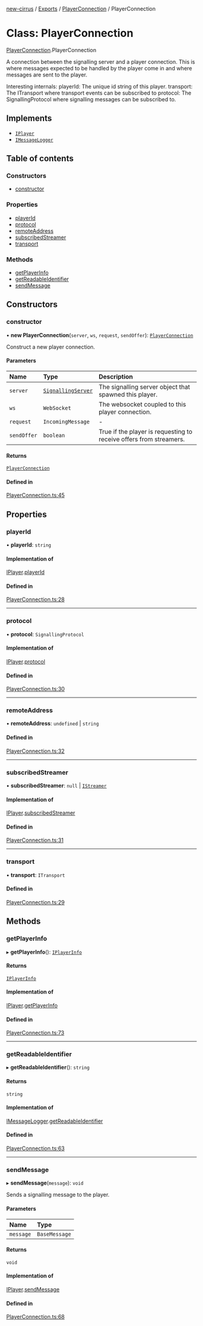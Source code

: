 [new-cirrus](../README.md) / [Exports](../modules.md) / [PlayerConnection](../modules/PlayerConnection.md) / PlayerConnection

# Class: PlayerConnection

[PlayerConnection](../modules/PlayerConnection.md).PlayerConnection

A connection between the signalling server and a player connection.
This is where messages expected to be handled by the player come in
and where messages are sent to the player.

Interesting internals:
playerId: The unique id string of this player.
transport: The ITransport where transport events can be subscribed to
protocol: The SignallingProtocol where signalling messages can be
subscribed to.

## Implements

- [`IPlayer`](../interfaces/PlayerRegistry.IPlayer.md)
- [`IMessageLogger`](../interfaces/LoggingUtils.IMessageLogger.md)

## Table of contents

### Constructors

- [constructor](PlayerConnection.PlayerConnection.md#constructor)

### Properties

- [playerId](PlayerConnection.PlayerConnection.md#playerid)
- [protocol](PlayerConnection.PlayerConnection.md#protocol)
- [remoteAddress](PlayerConnection.PlayerConnection.md#remoteaddress)
- [subscribedStreamer](PlayerConnection.PlayerConnection.md#subscribedstreamer)
- [transport](PlayerConnection.PlayerConnection.md#transport)

### Methods

- [getPlayerInfo](PlayerConnection.PlayerConnection.md#getplayerinfo)
- [getReadableIdentifier](PlayerConnection.PlayerConnection.md#getreadableidentifier)
- [sendMessage](PlayerConnection.PlayerConnection.md#sendmessage)

## Constructors

### constructor

• **new PlayerConnection**(`server`, `ws`, `request`, `sendOffer`): [`PlayerConnection`](PlayerConnection.PlayerConnection.md)

Construct a new player connection.

#### Parameters

| Name | Type | Description |
| :------ | :------ | :------ |
| `server` | [`SignallingServer`](SignallingServer.SignallingServer.md) | The signalling server object that spawned this player. |
| `ws` | `WebSocket` | The websocket coupled to this player connection. |
| `request` | `IncomingMessage` | - |
| `sendOffer` | `boolean` | True if the player is requesting to receive offers from streamers. |

#### Returns

[`PlayerConnection`](PlayerConnection.PlayerConnection.md)

#### Defined in

[PlayerConnection.ts:45](https://github.com/mcottontensor/PixelStreamingInfrastructure/blob/95d2b15/new_cirrus/src/PlayerConnection.ts#L45)

## Properties

### playerId

• **playerId**: `string`

#### Implementation of

[IPlayer](../interfaces/PlayerRegistry.IPlayer.md).[playerId](../interfaces/PlayerRegistry.IPlayer.md#playerid)

#### Defined in

[PlayerConnection.ts:28](https://github.com/mcottontensor/PixelStreamingInfrastructure/blob/95d2b15/new_cirrus/src/PlayerConnection.ts#L28)

___

### protocol

• **protocol**: `SignallingProtocol`

#### Implementation of

[IPlayer](../interfaces/PlayerRegistry.IPlayer.md).[protocol](../interfaces/PlayerRegistry.IPlayer.md#protocol)

#### Defined in

[PlayerConnection.ts:30](https://github.com/mcottontensor/PixelStreamingInfrastructure/blob/95d2b15/new_cirrus/src/PlayerConnection.ts#L30)

___

### remoteAddress

• **remoteAddress**: `undefined` \| `string`

#### Defined in

[PlayerConnection.ts:32](https://github.com/mcottontensor/PixelStreamingInfrastructure/blob/95d2b15/new_cirrus/src/PlayerConnection.ts#L32)

___

### subscribedStreamer

• **subscribedStreamer**: ``null`` \| [`IStreamer`](../interfaces/StreamerRegistry.IStreamer.md)

#### Implementation of

[IPlayer](../interfaces/PlayerRegistry.IPlayer.md).[subscribedStreamer](../interfaces/PlayerRegistry.IPlayer.md#subscribedstreamer)

#### Defined in

[PlayerConnection.ts:31](https://github.com/mcottontensor/PixelStreamingInfrastructure/blob/95d2b15/new_cirrus/src/PlayerConnection.ts#L31)

___

### transport

• **transport**: `ITransport`

#### Defined in

[PlayerConnection.ts:29](https://github.com/mcottontensor/PixelStreamingInfrastructure/blob/95d2b15/new_cirrus/src/PlayerConnection.ts#L29)

## Methods

### getPlayerInfo

▸ **getPlayerInfo**(): [`IPlayerInfo`](../interfaces/PlayerRegistry.IPlayerInfo.md)

#### Returns

[`IPlayerInfo`](../interfaces/PlayerRegistry.IPlayerInfo.md)

#### Implementation of

[IPlayer](../interfaces/PlayerRegistry.IPlayer.md).[getPlayerInfo](../interfaces/PlayerRegistry.IPlayer.md#getplayerinfo)

#### Defined in

[PlayerConnection.ts:73](https://github.com/mcottontensor/PixelStreamingInfrastructure/blob/95d2b15/new_cirrus/src/PlayerConnection.ts#L73)

___

### getReadableIdentifier

▸ **getReadableIdentifier**(): `string`

#### Returns

`string`

#### Implementation of

[IMessageLogger](../interfaces/LoggingUtils.IMessageLogger.md).[getReadableIdentifier](../interfaces/LoggingUtils.IMessageLogger.md#getreadableidentifier)

#### Defined in

[PlayerConnection.ts:63](https://github.com/mcottontensor/PixelStreamingInfrastructure/blob/95d2b15/new_cirrus/src/PlayerConnection.ts#L63)

___

### sendMessage

▸ **sendMessage**(`message`): `void`

Sends a signalling message to the player.

#### Parameters

| Name | Type |
| :------ | :------ |
| `message` | `BaseMessage` |

#### Returns

`void`

#### Implementation of

[IPlayer](../interfaces/PlayerRegistry.IPlayer.md).[sendMessage](../interfaces/PlayerRegistry.IPlayer.md#sendmessage)

#### Defined in

[PlayerConnection.ts:68](https://github.com/mcottontensor/PixelStreamingInfrastructure/blob/95d2b15/new_cirrus/src/PlayerConnection.ts#L68)
